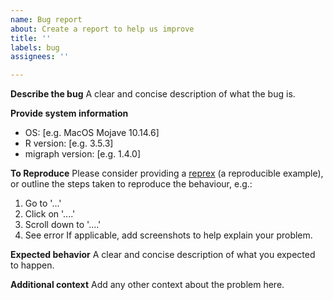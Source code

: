 ```yaml
---
name: Bug report
about: Create a report to help us improve
title: ''
labels: bug
assignees: ''

---
```


**Describe the bug**
A clear and concise description of what the bug is.

**Provide system information**
 - OS: [e.g. MacOS Mojave 10.14.6]
 - R version: [e.g. 3.5.3]
 - migraph version: [e.g. 1.4.0]

**To Reproduce**
Please consider providing a [reprex](https://reprex.tidyverse.org) (a reproducible example),
or outline the steps taken to reproduce the behaviour, e.g.:
1. Go to '...'
2. Click on '....'
3. Scroll down to '....'
4. See error
If applicable, add screenshots to help explain your problem.

**Expected behavior**
A clear and concise description of what you expected to happen.

**Additional context**
Add any other context about the problem here.
